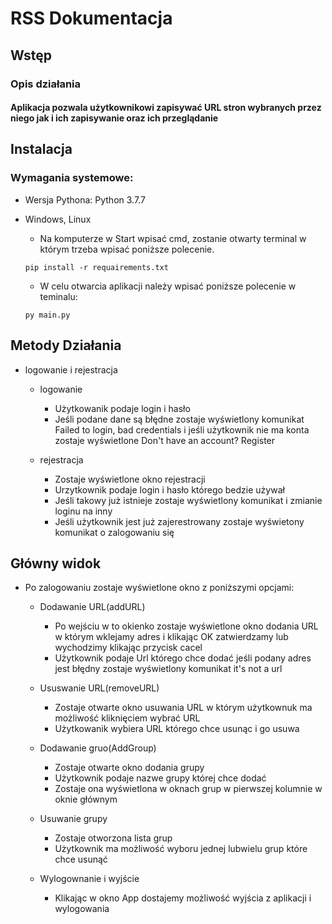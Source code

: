 <!--Headings -->
# RSS Dokumentacja

## Wstęp
### Opis działania
#### Aplikacja pozwala użytkownikowi zapisywać URL stron wybranych przez niego jak i ich zapisywanie oraz ich przeglądanie 
## Instalacja
### Wymagania systemowe:
* Wersja Pythona: Python 3.7.7
* Windows, Linux
    * Na komputerze w Start wpisać cmd, zostanie otwarty terminal w którym trzeba wpisać poniższe polecenie.

    ```
    pip install -r requairements.txt
    ```
    * W celu otwarcia aplikacji należy wpisać poniższe polecenie w teminalu:
    ```
    py main.py
    ```

## Metody Działania
* logowanie i rejestracja

    * logowanie
        * Użytkowanik podaje login i hasło 
        * Jeśli podane dane są błędne zostaje wyświetlony komunikat Failed to login, bad credentials i jeśli użytkownik nie ma konta zostaje wyświetlone Don't have an account? Register

    * rejestracja
        * Zostaje wyświetlone okno rejestracji
        * Urzytkownik podaje login i hasło którego bedzie używał 
        * Jeśli takowy już istnieje zostaje wyświetlony komunikat i zmianie loginu na inny
        * Jeśli użytkownik jest już zajerestrowany zostaje wyświetony komunikat o zalogowaniu się
           
  
## Główny widok
* Po zalogowaniu zostaje wyświetlone okno z poniższymi opcjami: 
     
    * Dodawanie URL(addURL)
        * Po wejściu w to okienko zostaje wyświetlone okno dodania URL w którym wklejamy adres i  klikając OK zatwierdzamy lub wychodzimy klikając przycisk cacel 
        * Użytkownik podaje Url którego chce dodać jeśli podany adres jest błędny zostaje wyświetlony komunikat it\'s not a url
      
    * Ususwanie URL(removeURL)
        * Zostaje otwarte okno usuwania URL w którym użytkownuk ma możliwość kliknięciem wybrać URL 
        * Użytkowanik wybiera URL którego chce usunąc i go usuwa
      
    * Dodawanie gruo(AddGroup)          
        * Zostaje otwarte okno dodania grupy
        * Użytkownik podaje nazwe grupy której chce dodać 
        * Zostaje ona wyświetlona w oknach grup w pierwszej kolumnie w oknie głównym
        
    * Usuwanie grupy
        * Zostaje otworzona lista grup
        * Użytkownik ma możliwość wyboru jednej lubwielu grup które chce usunąć
                          
    * Wylogownanie i wyjście
        * Klikając w okno App dostajemy możliwość wyjścia z aplikacji i wylogowania 

